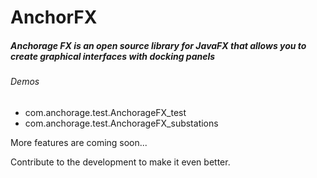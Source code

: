 # AnchorFX
##### Anchorage FX is an open source library for JavaFX that allows you to create graphical interfaces with docking panels

###### Demos
 
* com.anchorage.test.AnchorageFX_test
* com.anchorage.test.AnchorageFX_substations
  
More features are coming soon...

Contribute to the development to make it even better.
